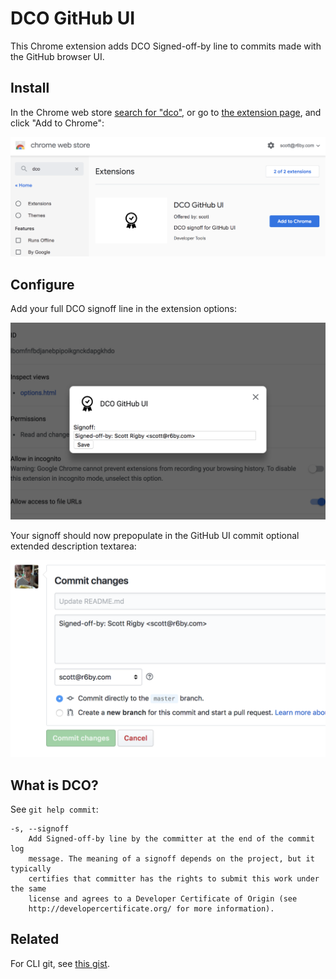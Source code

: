 # DCO GitHub UI

This Chrome extension adds DCO Signed-off-by line to commits made with the GitHub browser UI.

## Install

In the Chrome web store [search for "dco"](https://chrome.google.com/webstore/search/dco), or go to [the extension page](https://chrome.google.com/webstore/detail/dco-github-ui/onhgmjhnaeipfgacbglaphlmllkpoijo), and click "Add to Chrome":

![options screenshot](images/screenshot-webstore.png)

## Configure

Add your full DCO signoff line in the extension options:

![options screenshot](images/screenshot-options.png)

Your signoff should now prepopulate in the GitHub UI commit optional extended description textarea:

![web screenshot](images/screenshot-web.png)

## What is DCO?

See `git help commit`:

```
-s, --signoff
    Add Signed-off-by line by the committer at the end of the commit log
    message. The meaning of a signoff depends on the project, but it typically
    certifies that committer has the rights to submit this work under the same
    license and agrees to a Developer Certificate of Origin (see
    http://developercertificate.org/ for more information).
```

## Related

For CLI git, see [this gist](https://gist.github.com/scottrigby/0c043c0bfbbdb5949e2d824fc3adeaa4).
